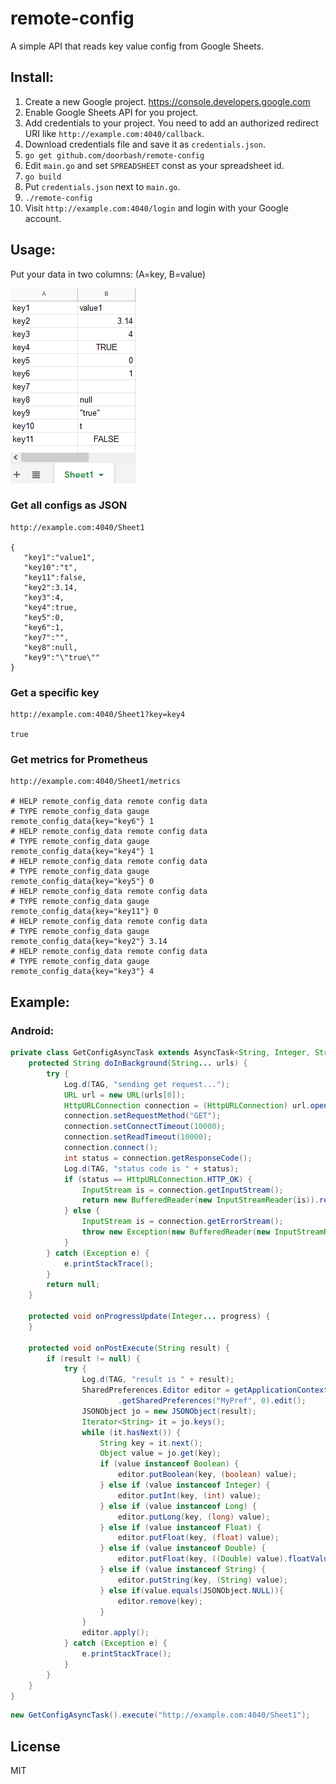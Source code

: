 # remote-config
A simple API that reads key value config from Google Sheets.

## Install:

1. Create a new Google project. https://console.developers.google.com
2. Enable Google Sheets API for you project.
3. Add credentials to your project.
    You need to add an authorized redirect URI like `http://example.com:4040/callback`.
4. Download credentials file and save it as `credentials.json`.
5. `go get github.com/doorbash/remote-config`
6. Edit `main.go` and set `SPREADSHEET` const as your spreadsheet id.
7. `go build`
8. Put `credentials.json` next to `main.go`.
9. `./remote-config`
10. Visit `http://example.com:4040/login` and login with your Google account.

## Usage:

Put your data in two columns: (A=key, B=value)

<img src="https://github.com/doorbash/remote-config/blob/master/screenshot.png?raw=true" />

### Get all configs as JSON

```
http://example.com:4040/Sheet1

{
   "key1":"value1",
   "key10":"t",
   "key11":false,
   "key2":3.14,
   "key3":4,
   "key4":true,
   "key5":0,
   "key6":1,
   "key7":"",
   "key8":null,
   "key9":"\"true\""
}
```

### Get a specific key

```
http://example.com:4040/Sheet1?key=key4
    
true
```

### Get metrics for Prometheus

```
http://example.com:4040/Sheet1/metrics
    
# HELP remote_config_data remote config data
# TYPE remote_config_data gauge
remote_config_data{key="key6"} 1
# HELP remote_config_data remote config data
# TYPE remote_config_data gauge
remote_config_data{key="key4"} 1
# HELP remote_config_data remote config data
# TYPE remote_config_data gauge
remote_config_data{key="key5"} 0
# HELP remote_config_data remote config data
# TYPE remote_config_data gauge
remote_config_data{key="key11"} 0
# HELP remote_config_data remote config data
# TYPE remote_config_data gauge
remote_config_data{key="key2"} 3.14
# HELP remote_config_data remote config data
# TYPE remote_config_data gauge
remote_config_data{key="key3"} 4
```

## Example:

### Android:

```java
private class GetConfigAsyncTask extends AsyncTask<String, Integer, String> {
    protected String doInBackground(String... urls) {
        try {
            Log.d(TAG, "sending get request...");
            URL url = new URL(urls[0]);
            HttpURLConnection connection = (HttpURLConnection) url.openConnection();
            connection.setRequestMethod("GET");
            connection.setConnectTimeout(10000);
            connection.setReadTimeout(10000);
            connection.connect();
            int status = connection.getResponseCode();
            Log.d(TAG, "status code is " + status);
            if (status == HttpURLConnection.HTTP_OK) {
                InputStream is = connection.getInputStream();
                return new BufferedReader(new InputStreamReader(is)).readLine();
            } else {
                InputStream is = connection.getErrorStream();
                throw new Exception(new BufferedReader(new InputStreamReader(is)).readLine());
            }
        } catch (Exception e) {
            e.printStackTrace();
        }
        return null;
    }

    protected void onProgressUpdate(Integer... progress) {
    }

    protected void onPostExecute(String result) {
        if (result != null) {
            try {
                Log.d(TAG, "result is " + result);
                SharedPreferences.Editor editor = getApplicationContext()
                        .getSharedPreferences("MyPref", 0).edit();
                JSONObject jo = new JSONObject(result);
                Iterator<String> it = jo.keys();
                while (it.hasNext()) {
                    String key = it.next();
                    Object value = jo.get(key);
                    if (value instanceof Boolean) {
                        editor.putBoolean(key, (boolean) value);
                    } else if (value instanceof Integer) {
                        editor.putInt(key, (int) value);
                    } else if (value instanceof Long) {
                        editor.putLong(key, (long) value);
                    } else if (value instanceof Float) {
                        editor.putFloat(key, (float) value);
                    } else if (value instanceof Double) {
                        editor.putFloat(key, ((Double) value).floatValue());
                    } else if (value instanceof String) {
                        editor.putString(key, (String) value);
                    } else if(value.equals(JSONObject.NULL)){
                        editor.remove(key);
                    }
                }
                editor.apply();
            } catch (Exception e) {
                e.printStackTrace();
            }
        }
    }
}
```

```java
new GetConfigAsyncTask().execute("http://example.com:4040/Sheet1");
```

## License

MIT